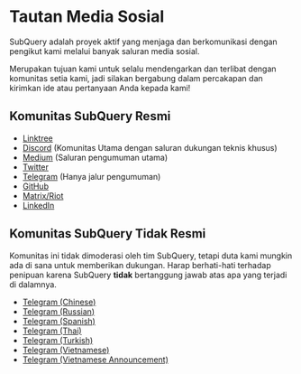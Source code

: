 # Tautan Media Sosial

SubQuery adalah proyek aktif yang menjaga dan berkomunikasi dengan pengikut kami melalui banyak saluran media sosial.

Merupakan tujuan kami untuk selalu mendengarkan dan terlibat dengan komunitas setia kami, jadi silakan bergabung dalam percakapan dan kirimkan ide atau pertanyaan Anda kepada kami!

## Komunitas SubQuery Resmi

- [Linktree](https://linktr.ee/subquerynetwork)
- [Discord](https://discord.com/invite/subquery) (Komunitas Utama dengan saluran dukungan teknis khusus)
- [Medium](https://subquery.medium.com) (Saluran pengumuman utama)
- [Twitter](https://twitter.com/subquerynetwork)
- [Telegram](https://t.me/subquerynetwork) (Hanya jalur pengumuman)
- [GitHub](https://github.com/SubQuery/subql)
- [Matrix/Riot](https://matrix.to/#/#subquery:matrix.org)
- [LinkedIn](https://www.linkedin.com/company/subquery)

## Komunitas SubQuery Tidak Resmi

Komunitas ini tidak dimoderasi oleh tim SubQuery, tetapi duta kami mungkin ada di sana untuk memberikan dukungan. Harap berhati-hati terhadap penipuan karena SubQuery **tidak** bertanggung jawab atas apa yang terjadi di dalamnya.

- [Telegram (Chinese)](https://t.me/subquerychina)
- [Telegram (Russian)](https://t.me/SubQuery_russia)
- [Telegram (Spanish)](https://t.me/SubQueryES)
- [Telegram (Thai)](https://t.me/subquerynetworkthai)
- [Telegram (Turkish)](https://t.me/subquery_TR)
- [Telegram (Vietnamese)](https://t.me/subqueryvietnam)
- [Telegram (Vietnamese Announcement)](https://t.me/subqueryannvn)
